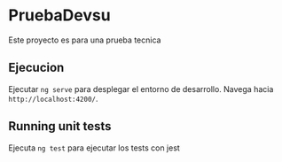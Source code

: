 # PruebaDevsu

Este proyecto es para una prueba tecnica

## Ejecucion

Ejecutar `ng serve` para desplegar el entorno de desarrollo. Navega hacia `http://localhost:4200/`. 

## Running unit tests

Ejecuta `ng test` para ejecutar los tests con jest

